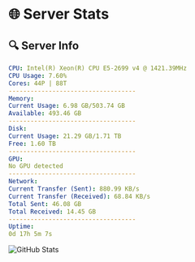 # 🌐 Server Stats
## 🔍 Server Info
```yaml
CPU: Intel(R) Xeon(R) CPU E5-2699 v4 @ 1421.39MHz
CPU Usage: 7.60%
Cores: 44P | 88T
-----------------------------------
Memory:
Current Usage: 6.98 GB/503.74 GB
Available: 493.46 GB
-----------------------------------
Disk:
Current Usage: 21.29 GB/1.71 TB
Free: 1.60 TB
-----------------------------------
GPU:
No GPU detected
-----------------------------------
Network:
Current Transfer (Sent): 880.99 KB/s
Current Transfer (Received): 68.84 KB/s
Total Sent: 46.08 GB
Total Received: 14.45 GB
-----------------------------------
Uptime:
0d 17h 5m 7s
```
![GitHub Stats](https://img.shields.io/badge/Updated-2025-04-20_10:13:55-blue)